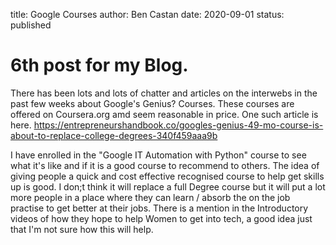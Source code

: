 title: Google Courses
author: Ben Castan
date: 2020-09-01
status: published

# 6th post for my Blog.

There has been lots and lots of chatter and articles on the interwebs in the past few weeks about 
Google's Genius? Courses. These courses are offered on Coursera.org amd seem reasonable in price.
One such article is here. <https://entrepreneurshandbook.co/googles-genius-49-mo-course-is-about-to-replace-college-degrees-340f459aaa9b>

I have enrolled in the "Google IT Automation with Python" course to see what it's like and if it is a good course
to recommend to others. The idea of giving people a quick and cost effective recognised course to help get skills up is
good. I don;t think it will replace a full Degree course but it will put a lot more people in a place where they can 
learn / absorb the on the job practise to get better at their jobs. There is a mention in the Introductory videos of how 
they hope to help Women to get into tech, a good idea just that I'm not sure how this will help. 
